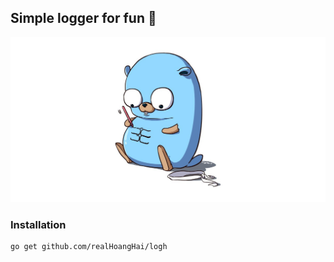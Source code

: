 ## Simple logger for fun 📝

<center>

![](log.png)

</center>


### Installation

```
go get github.com/realHoangHai/logh
```